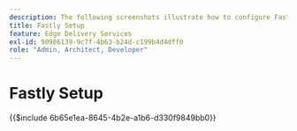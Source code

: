 ```yaml
---
description: The following screenshots illustrate how to configure Fastly to deliver content. Essential settings are marked with a red circle.
title: Fastly Setup
feature: Edge Delivery Services
exl-id: 90986139-9c7f-4b63-b24d-c199b4d4dff0
role: "Admin, Architect, Developer"
---
```

# Fastly Setup

{{$include 6b65e1ea-8645-4b2e-a1b6-d330f9849bb0}}
